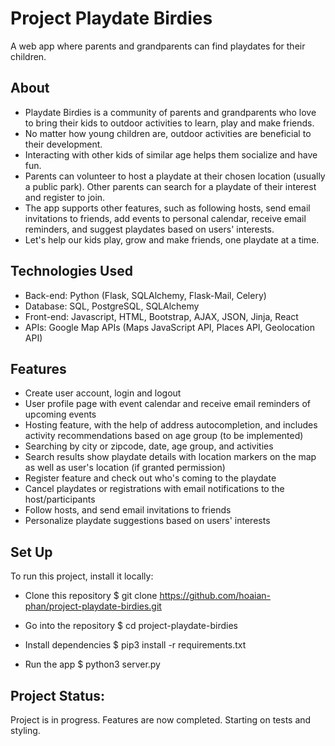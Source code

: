 # Project Playdate Birdies

A web app where parents and grandparents can find playdates for their children.

## About

- Playdate Birdies is a community of parents and grandparents who love to bring their kids to outdoor activities to learn, play and make friends.
- No matter how young children are, outdoor activities are beneficial to their development.
- Interacting with other kids of similar age helps them socialize and have fun.
- Parents can volunteer to host a playdate at their chosen location (usually a public park). Other parents can search for a playdate of their interest and register to join.
- The app supports other features, such as following hosts, send email invitations to friends, add events to personal calendar, receive email reminders, and suggest playdates based on users' interests.
- Let's help our kids play, grow and make friends, one playdate at a time.

## Technologies Used

- Back-end: Python (Flask, SQLAlchemy, Flask-Mail, Celery)
- Database: SQL, PostgreSQL, SQLAlchemy
- Front-end: Javascript, HTML, Bootstrap, AJAX, JSON, Jinja, React
- APIs: Google Map APIs (Maps JavaScript API, Places API, Geolocation API)

## Features

- Create user account, login and logout
- User profile page with event calendar and receive email reminders of upcoming events
- Hosting feature, with the help of address autocompletion, and includes activity recommendations based on age group (to be implemented)
- Searching by city or zipcode, date, age group, and activities
- Search results show playdate details with location markers on the map as well as user's location (if granted permission)
- Register feature and check out who's coming to the playdate
- Cancel playdates or registrations with email notifications to the host/participants
- Follow hosts, and send email invitations to friends
- Personalize playdate suggestions based on users' interests 


## Set Up

To run this project, install it locally:

- Clone this repository
$ git clone https://github.com/hoaian-phan/project-playdate-birdies.git

- Go into the repository
$ cd project-playdate-birdies

- Install dependencies
$ pip3 install -r requirements.txt

- Run the app
$ python3 server.py


## Project Status: 
Project is in progress. Features are now completed. Starting on tests and styling.
